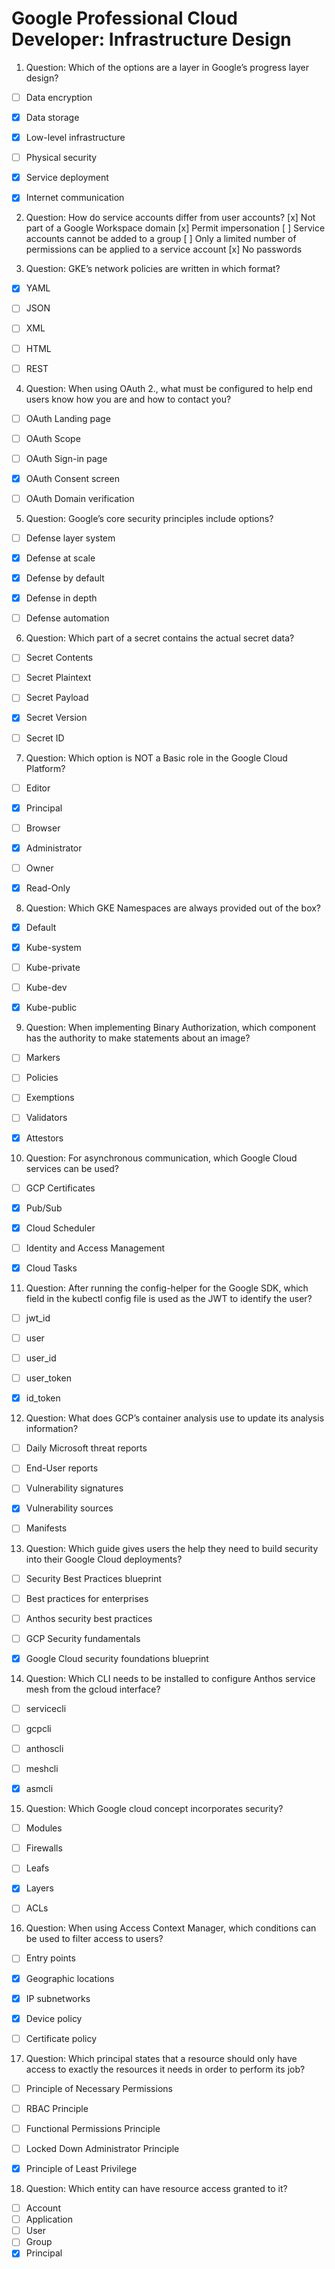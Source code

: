 # Google Professional Cloud Developer: Infrastructure Design


1. Question: Which of the options are a layer in Google’s progress layer design?

- [ ] Data encryption
- [x] Data storage
- [x] Low-level infrastructure
- [ ] Physical security
- [x] Service deployment
- [x] Internet communication


2. Question: How do service accounts differ from user accounts?
[x] Not part of a Google Workspace domain
[x] Permit impersonation
[ ] Service accounts cannot be added to a group
[ ] Only a limited number of permissions can be applied to a service account
[x] No passwords


3. Question: GKE’s network policies are written in which format?
- [x] YAML
- [ ] JSON
- [ ] XML
- [ ] HTML
- [ ] REST


4. Question: When using OAuth 2., what must be configured to help end users know how you are and how to contact you?

- [ ] OAuth Landing page
- [ ] OAuth Scope
- [ ] OAuth Sign-in page
- [x] OAuth Consent screen
- [ ] OAuth Domain verification


5. Question: Google’s core security principles include options?
- [ ] Defense layer system
- [x] Defense at scale
- [x] Defense by default
- [x] Defense in depth
- [ ] Defense automation


6. Question: Which part of a secret contains the actual secret data?
- [ ] Secret Contents
- [ ] Secret Plaintext
- [ ] Secret Payload
- [x] Secret Version
- [ ] Secret ID


7. Question: Which option is NOT a Basic role in the Google Cloud Platform?
- [ ] Editor
- [x] Principal
- [ ] Browser
- [x] Administrator
- [ ] Owner
- [x] Read-Only


8. Question: Which GKE Namespaces are always provided out of the box?
- [x] Default
- [x] Kube-system
- [ ] Kube-private
- [ ] Kube-dev
- [x] Kube-public


9. Question: When implementing Binary Authorization, which component has the authority to make statements about an image?
- [ ] Markers
- [ ] Policies
- [ ] Exemptions
- [ ] Validators
- [x] Attestors


10. Question: For asynchronous communication, which Google Cloud services can be used?
- [ ] GCP Certificates
- [x] Pub/Sub
- [x] Cloud Scheduler
- [ ] Identity and Access Management
- [x] Cloud Tasks


11. Question: After running the config-helper for the Google SDK, which field in the kubectl config file is used as the JWT to identify the user?
- [ ] jwt_id
- [ ] user
- [ ] user_id
- [ ] user_token
- [x] id_token


12. Question: What does GCP’s container analysis use to update its analysis information?
- [ ] Daily Microsoft threat reports
- [ ] End-User reports
- [ ] Vulnerability signatures
- [x] Vulnerability sources
- [ ] Manifests


13. Question: Which guide gives users the help they need to build security into their Google Cloud deployments?
- [ ] Security Best Practices blueprint
- [ ] Best practices for enterprises
- [ ] Anthos security best practices
- [ ] GCP Security fundamentals
- [x] Google Cloud security foundations blueprint


14. Question: Which CLI needs to be installed to configure Anthos service mesh from the gcloud interface?
- [ ] servicecli
- [ ] gcpcli
- [ ] anthoscli
- [ ] meshcli
- [x] asmcli


15. Question: Which Google cloud concept incorporates security?
- [ ] Modules
- [ ] Firewalls
- [ ] Leafs
- [x] Layers
- [ ] ACLs


16. Question: When using Access Context Manager, which conditions can be used to filter access to users?
- [ ] Entry points
- [x] Geographic locations
- [x] IP subnetworks
- [x] Device policy
- [ ] Certificate policy


17. Question: Which principal states that a resource should only have access to exactly the resources it needs in order to perform its job?
- [ ] Principle of Necessary Permissions
- [ ] RBAC Principle
- [ ] Functional Permissions Principle
- [ ] Locked Down Administrator Principle
- [x] Principle of Least Privilege


18. Question: Which entity can have resource access granted to it?
- [ ] Account
- [ ] Application
- [ ] User
- [ ] Group
- [x] Principal
